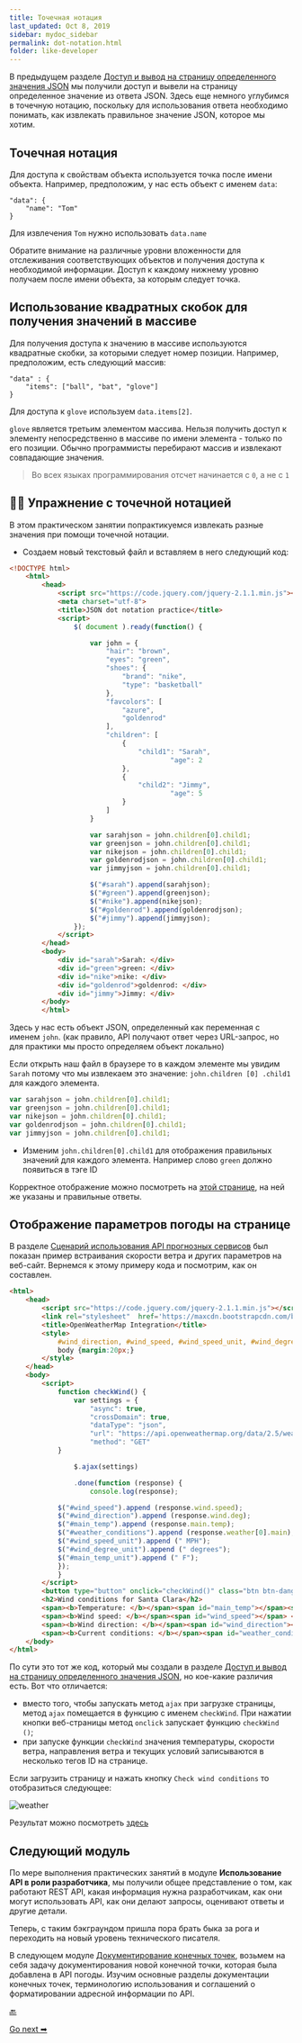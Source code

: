 ```yaml
---
title: Точечная нотация
last_updated: Oct 8, 2019
sidebar: mydoc_sidebar
permalink: dot-notation.html
folder: like-developer
---
```


В предыдущем разделе [Доступ и вывод на страницу определенного значения JSON](access-print-value.html) мы получили доступ и вывели на страницу определенное значение из ответа JSON. Здесь еще немного углубимся в точечную нотацию, поскольку для использования ответа необходимо понимать, как извлекать правильное значение JSON, которое мы хотим.

<a name="dotNotation"></a>
## Точечная нотация

Для доступа к свойствам объекта используется точка после имени объекта. Например, предположим, у нас есть объект с именем `data`:

```
"data": {
    "name": "Tom"
}
```

Для извлечения `Tom` нужно использовать `data.name`

Обратите внимание на различные уровни вложенности для отслеживания соответствующих объектов и получения доступа к необходимой информации.  Доступ к каждому нижнему уровню получаем после имени объекта, за которым следует точка.

<a name="brackets"></a>
## Использование квадратных скобок для получения значений в массиве

Для получения доступа к значению в массиве используются квадратные скобки, за которыми следует номер позиции. Например, предположим, есть следующий массив:

```
"data" : {
    "items": ["ball", "bat", "glove"]
}
```

Для доступа к `glove` используем `data.items[2]`.

`glove` является третьим элементом массива. Нельзя получить доступ к элементу непосредственно в массиве по имени элемента - только по его позиции. Обычно программисты перебирают массив и извлекают совпадающие значения.

> Во всех языках программирования отсчет начинается с `0`, а не с `1`

<a name="exercise"></a>
## 👨‍💻 Упражнение с точечной нотацией

В этом практическом занятии попрактикуемся извлекать разные значения при помощи точечной нотации.

- Создаем новый текстовый файл и вставляем в него следующий код:

```html
<!DOCTYPE html>
    <html>
        <head>
            <script src="https://code.jquery.com/jquery-2.1.1.min.js"></script>
            <meta charset="utf-8">
            <title>JSON dot notation practice</title>
            <script>
                $( document ).ready(function() {

                    var john = {
                        "hair": "brown",
                        "eyes": "green",
                        "shoes": {
                            "brand": "nike",
                            "type": "basketball"
                        },
                        "favcolors": [
                            "azure",
                            "goldenrod"
                        ],
                        "children": [
                            {
                                "child1": "Sarah",
                                        "age": 2
                            },
                            {
                                "child2": "Jimmy",
                                        "age": 5
                            }
                        ]
                    }

                    var sarahjson = john.children[0].child1;
                    var greenjson = john.children[0].child1;
                    var nikejson = john.children[0].child1;
                    var goldenrodjson = john.children[0].child1;
                    var jimmyjson = john.children[0].child1;

                    $("#sarah").append(sarahjson);
                    $("#green").append(greenjson);
                    $("#nike").append(nikejson);
                    $("#goldenrod").append(goldenrodjson);
                    $("#jimmy").append(jimmyjson);
                });
            </script>
        </head>
        <body>
            <div id="sarah">Sarah: </div>
            <div id="green">green: </div>
            <div id="nike">nike: </div>
            <div id="goldenrod">goldenrod: </div>
            <div id="jimmy">Jimmy: </div>
        </body>
        </html>
```

Здесь у нас есть объект JSON, определенный как переменная с именем `john`. (как правило, API получают ответ через URL-запрос, но для практики мы просто определяем объект локально)

Если открыть наш файл в браузере то в каждом элементе мы увидим `Sarah` потому что мы извлекаем это значение: `john.children [0] .child1` для каждого элемента.

```javascript
var sarahjson = john.children[0].child1;
var greenjson = john.children[0].child1;
var nikejson = john.children[0].child1;
var goldenrodjson = john.children[0].child1;
var jimmyjson = john.children[0].child1;
```

- Изменим `john.children[0].child1` для отображения правильных значений для каждого элемента. Например слово `green` должно появиться в тэге ID

Корректное отображение можно посмотреть на [этой странице](https://idratherbewriting.com/learnapidoc/assets/files/dot-notation-practice.html), на ней же указаны и правильные ответы.

<a name="showOnPage"></a>
## Отображение параметров погоды на странице

В разделе [Сценарий использования API прогнозных сервисов](using-api-scenario.html) был показан пример встраивания скорости ветра и других параметров на веб-сайт. Вернемся к этому примеру кода и посмотрим, как он составлен.

```html
<html>
    <head>
        <script src="https://code.jquery.com/jquery-2.1.1.min.js"></script>
        <link rel="stylesheet"  href='https://maxcdn.bootstrapcdn.com/bootstrap/3.3.4/css/bootstrap.min.css' rel='stylesheet' type='text/css'>
        <title>OpenWeatherMap Integration</title>
        <style>
            #wind_direction, #wind_speed, #wind_speed_unit, #wind_degree_unit, #weather_conditions, #main_temp_unit, #main_temp {color: red; font-weight: bold;}
            body {margin:20px;}
        </style>
    </head>
    <body>
        <script>
            function checkWind() {
                var settings = {
                    "async": true,
                    "crossDomain": true,
                    "dataType": "json",
                    "url": "https://api.openweathermap.org/data/2.5/weather?zip=95050,us&appid=fd4698c940c6d1da602a70ac34f0b147&units=imperial",
                    "method": "GET"
            }

                $.ajax(settings)

                .done(function (response) {
                    console.log(response);

            $("#wind_speed").append (response.wind.speed);
            $("#wind_direction").append (response.wind.deg);
            $("#main_temp").append (response.main.temp);
            $("#weather_conditions").append (response.weather[0].main);
            $("#wind_speed_unit").append (" MPH");
            $("#wind_degree_unit").append (" degrees");
            $("#main_temp_unit").append (" F");
            });
            }
        </script>
        <button type="button" onclick="checkWind()" class="btn btn-danger weatherbutton">Check wind conditions</button>
        <h2>Wind conditions for Santa Clara</h2>
        <span><b>Temperature: </b></span><span id="main_temp"></span><span id="main_temp_unit"></span><br/>
        <span><b>Wind speed: </b></span><span id="wind_speed"></span> <span id="wind_speed_unit"></span><br/>
        <span><b>Wind direction: </b></span><span id="wind_direction"></span><span id="wind_degree_unit"></span><br/>
        <span><b>Current conditions: </b></span><span id="weather_conditions"></span>
    </body>
</html>
```

По сути это тот же код, который мы создали в разделе [Доступ и вывод на страницу определенного значения JSON](access-print-value.html), но кое-какие различия есть. Вот что отличается:

- вместо того, чтобы запускать метод `ajax` при загрузке страницы, метод `ajax` помещается в функцию с именем `checkWind`. При нажатии кнопки веб-страницы метод `onclick` запускает функцию `checkWind ()`;
- при запуске функции `checkWind` значения температуры, скорости ветра, направления ветра и текущих условий записываются в несколько тегов ID на странице.

Если загрузить страницу и нажать кнопку `Check wind conditions` то отобразиться следующее:

![weather](pics/9.png)

Результат можно посмотреть [здесь](https://idratherbewriting.com/learnapidoc/assets/files/wind-openweathermap.html)

<a name="next"></a>
## Следующий модуль

По мере выполнения практических занятий в модуле **Использование API в роли разработчика**, мы получили общее представление о том, как работают REST API, какая информация нужна разработчикам, как они могут использовать API, как они делают запросы, оценивают ответы и другие детали.

Теперь, с таким бэкграундом пришла пора брать быка за рога и переходить на новый уровень технического писателя.

В следующем модуле [Документирование конечных точек](about-third-module.html), возьмем на себя задачу документирования новой конечной точки, которая была добавлена ​​в API погоды. Изучим основные разделы документации конечных точек, терминологию использования и соглашений о форматировании адресной информации по API.

[🔙](access-print-value.html)

[Go next ➡](about-third-module.html)
